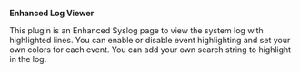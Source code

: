 **Enhanced Log Viewer**

This plugin is an Enhanced Syslog page to view the system log with highlighted lines.  You can enable or disable event highlighting and set your own colors for each event.  You can add your own search string to highlight in the log.

